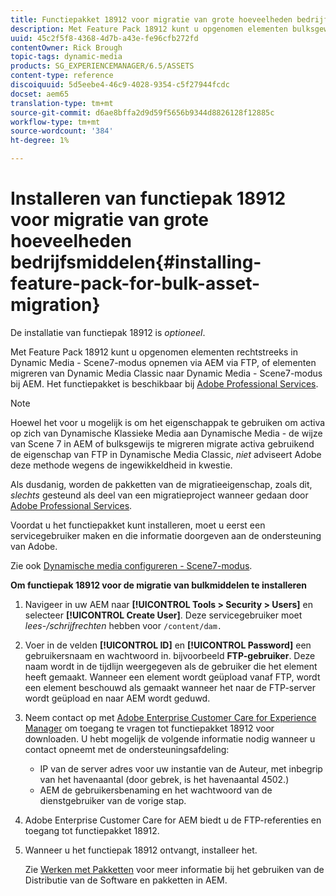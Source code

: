 ```yaml
---
title: Functiepakket 18912 voor migratie van grote hoeveelheden bedrijfsmiddelen installeren
description: Met Feature Pack 18912 kunt u opgenomen elementen bulksgewijs via FTP importeren of elementen van Dynamic Media Classic migreren naar Dynamic Media op AEM. Dit optionele functiepakket is verkrijgbaar bij Adobe-ondersteuning.
uuid: 45c2f5f8-4368-4d7b-a43e-fe96cfb272fd
contentOwner: Rick Brough
topic-tags: dynamic-media
products: SG_EXPERIENCEMANAGER/6.5/ASSETS
content-type: reference
discoiquuid: 5d5eebe4-46c9-4028-9354-c5f27944fcdc
docset: aem65
translation-type: tm+mt
source-git-commit: d6ae8bffa2d9d59f5656b9344d8826128f12885c
workflow-type: tm+mt
source-wordcount: '384'
ht-degree: 1%

---
```



# Installeren van functiepak 18912 voor migratie van grote hoeveelheden bedrijfsmiddelen{#installing-feature-pack-for-bulk-asset-migration}

De installatie van functiepak 18912 is *optioneel*.

Met Feature Pack 18912 kunt u opgenomen elementen rechtstreeks in Dynamic Media - Scene7-modus opnemen via AEM via FTP, of elementen migreren van Dynamic Media Classic naar Dynamic Media - Scene7-modus bij AEM. Het functiepakket is beschikbaar bij [Adobe Professional Services](https://www.adobe.com/experience-cloud/consulting-services.html).

>[!NOTE]
>
>Hoewel het voor u mogelijk is om het eigenschappak te gebruiken om activa op zich van Dynamische Klassieke Media aan Dynamische Media - de wijze van Scene 7 in AEM of bulksgewijs te migreren migrate activa gebruikend de eigenschap van FTP in Dynamische Media Classic, *niet* adviseert Adobe deze methode wegens de ingewikkeldheid in kwestie.
>
>Als dusdanig, worden de pakketten van de migratieeigenschap, zoals dit, *slechts* gesteund als deel van een migratieproject wanneer gedaan door [Adobe Professional Services](https://www.adobe.com/experience-cloud/consulting-services.html).

Voordat u het functiepakket kunt installeren, moet u eerst een servicegebruiker maken en die informatie doorgeven aan de ondersteuning van Adobe.

Zie ook [Dynamische media configureren - Scene7-modus](/help/assets/config-dms7.md).

**Om functiepak 18912 voor de migratie van bulkmiddelen te installeren**

1. Navigeer in uw AEM naar **[!UICONTROL Tools > Security > Users]** en selecteer **[!UICONTROL Create User]**. Deze servicegebruiker moet *lees-/schrijfrechten* hebben voor `/content/dam.`
1. Voer in de velden **[!UICONTROL ID]** en **[!UICONTROL Password]** een gebruikersnaam en wachtwoord in. bijvoorbeeld **FTP-gebruiker**. Deze naam wordt in de tijdlijn weergegeven als de gebruiker die het element heeft gemaakt. Wanneer een element wordt geüpload vanaf FTP, wordt een element beschouwd als gemaakt wanneer het naar de FTP-server wordt geüpload en naar AEM wordt geduwd.
1. Neem contact op met [Adobe Enterprise Customer Care for Experience Manager](https://helpx.adobe.com/nl/contact/enterprise-support.ec.html) om toegang te vragen tot functiepakket 18912 voor downloaden. U hebt mogelijk de volgende informatie nodig wanneer u contact opneemt met de ondersteuningsafdeling:

   * IP van de server adres voor uw instantie van de Auteur, met inbegrip van het havenaantal (door gebrek, is het havenaantal 4502.)
   * AEM de gebruikersbenaming en het wachtwoord van de dienstgebruiker van de vorige stap.

1. Adobe Enterprise Customer Care for AEM biedt u de FTP-referenties en toegang tot functiepakket 18912.
1. Wanneer u het functiepak 18912 ontvangt, installeer het.

   Zie [Werken met Pakketten](/help/sites-administering/package-manager.md) voor meer informatie bij het gebruiken van de Distributie van de Software en pakketten in AEM.

